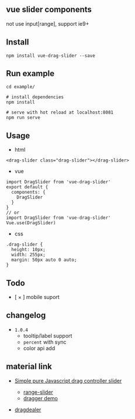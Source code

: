 ## vue slider components

not use input[range], support ie9+

## Install
````
npm install vue-drag-slider --save
````
## Run example
````
cd example/

# install dependencies
npm install

# serve with hot reload at localhost:8081
npm run serve
````

## Usage
- html
````
<drag-slider class="drag-slider"></drag-slider>
````
- vue
````
import DragSlider from 'vue-drag-slider'
export default {
  components: {
    DragSlider
  }
}
// or
import DragSlider from 'vue-drag-slider'
Vue.use(DragSlider)
````
- css
````
.drag-slider {
  height: 10px;
  width: 255px;
  margin: 50px auto 0 auto;
}
````

## Todo
- [ × ] mobile suport

## changelog
- `1.0.4`
  - tooltip/label support
  - `percent` with sync
  - color api add

## material link
- [Simple pure Javascript drag controller slider](https://stackoverflow.com/questions/14095880/simple-pure-javascript-drag-controller-slider)
  - [range-slider](https://github.com/tovic/range-slider)
  - [dragger demo](http://jsbin.com/dulifezi/2/edit?html,js,output)

- [dragdealer](https://github.com/skidding/dragdealer)
